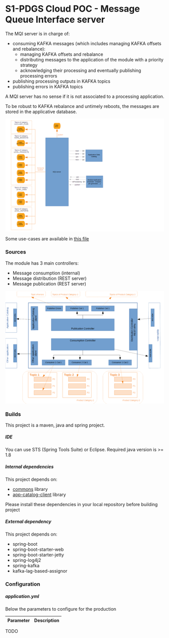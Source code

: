 S1-PDGS Cloud POC - Message Queue Interface server
==================================================

The MQI server is in charge of:
* consuming KAFKA messages (which includes managing KAFKA offsets and rebalance):
  * managing KAFKA offsets and rebalance
  * distributing messages to the application of the module with a priority strategy
  * acknowledging their processing and eventually publishing processing errors
* publishing processing outputs in KAFKA topics
* publishing errors in KAFKA topics

A MQI server has no sense if it is not associated to a processing application.

To be robust to KAFKA rebalance and untimely reboots, the messages are stored in the applicative database.

<div style="text-align:center"><img alt="Design" src="build/design_mqi_server.png" align="center"/></div>

Some use-cases are available in [this file](./build/use-cases.xlsx)

### Sources

The module has 3 main controllers:
* Message consumption (internal)
* Message distribution (REST server)
* Message publication (REST server)

<div style="text-align:center"><img alt="Architecture" src="build/architecture_mqi_server.png" align="center"/></div>

### Builds

This project is a maven, java and spring project.

##### IDE

You can use STS (Spring Tools Suite) or Eclipse.
Required java version is >= 1.8

##### Internal dependencies

This project depends on:
* [commons](https://conf.geohub.space/wo7/lib-commons) library
* [app-catalog-client](https://conf.geohub.space/wo7/obs-sdk) library

Please install these dependencies in your local repository before building project

##### External dependency
This project depends on:
* spring-boot
* spring-boot-starter-web
* spring-boot-starter-jetty
* spring-log4j2
* spring-kafka
* kafka-lag-based-assignor
	
### Configuration

##### application.yml
Below the parameters to configure for the production

Parameter                                        | Description
------------------------------------------------ | ------------- 
TODO